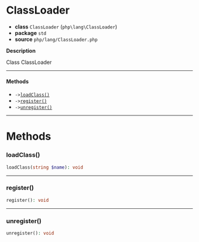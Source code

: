 # ClassLoader

- **class** `ClassLoader` (`php\lang\ClassLoader`)
- **package** `std`
- **source** `php/lang/ClassLoader.php`

**Description**

Class ClassLoader

---

#### Methods

- `->`[`loadClass()`](#method-loadclass)
- `->`[`register()`](#method-register)
- `->`[`unregister()`](#method-unregister)

---
# Methods

<a name="method-loadclass"></a>

### loadClass()
```php
loadClass(string $name): void
```

---

<a name="method-register"></a>

### register()
```php
register(): void
```

---

<a name="method-unregister"></a>

### unregister()
```php
unregister(): void
```